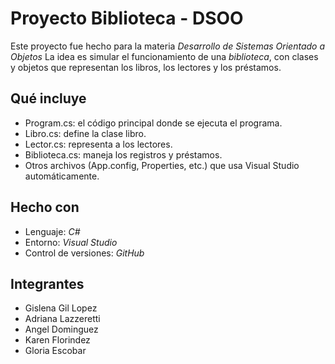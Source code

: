 # Proyecto Biblioteca - DSOO

Este proyecto fue hecho para la materia *Desarrollo de Sistemas Orientado a Objetos* 
La idea es simular el funcionamiento de una *biblioteca*, con clases y objetos que representan los libros, los lectores y los préstamos.

## Qué incluye
- Program.cs: el código principal donde se ejecuta el programa.  
- Libro.cs: define la clase libro.  
- Lector.cs: representa a los lectores.  
- Biblioteca.cs: maneja los registros y préstamos.  
- Otros archivos (App.config, Properties, etc.) que usa Visual Studio automáticamente.

## Hecho con
- Lenguaje: *C#*
- Entorno: *Visual Studio*
- Control de versiones: *GitHub*

## Integrantes
- Gislena Gil Lopez
- Adriana Lazzeretti  
- Angel Dominguez 
- Karen Florindez
- Gloria Escobar
